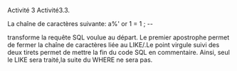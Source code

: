 ﻿Activité 3
Activité3.3.

La chaîne de caractères suivante: a%' or 1 = 1 ; --	 
		
transforme la requête SQL voulue au départ.
Le premier apostrophe permet de fermer la chaîne de caractères liée au LIKE/.Le point virgule suivi des deux tirets permet de mettre la fin du code SQL en commentaire.
Ainsi, seul le LIKE sera traité,la suite du WHERE ne sera pas.
